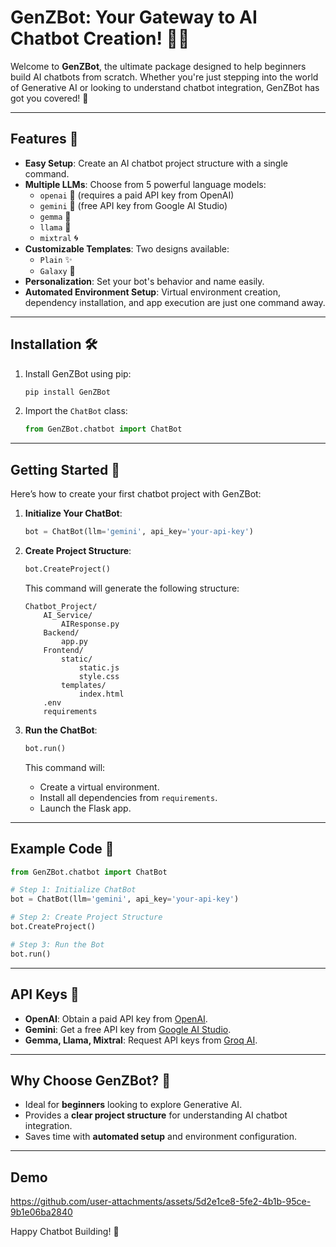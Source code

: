 # GenZBot: Your Gateway to AI Chatbot Creation! 🤖✨

Welcome to **GenZBot**, the ultimate package designed to help beginners build AI chatbots from scratch. Whether you're just stepping into the world of Generative AI or looking to understand chatbot integration, GenZBot has got you covered! 🚀

---

## Features 🌟

- **Easy Setup**: Create an AI chatbot project structure with a single command.
- **Multiple LLMs**: Choose from 5 powerful language models:
  - `openai` 🔑 (requires a paid API key from OpenAI)
  - `gemini` 🌌 (free API key from Google AI Studio)
  - `gemma` 🧠
  - `llama` 🦙
  - `mixtral` 🌀
- **Customizable Templates**: Two designs available:
  - `Plain` ✨
  - `Galaxy` 🌠
- **Personalization**: Set your bot's behavior and name easily.
- **Automated Environment Setup**: Virtual environment creation, dependency installation, and app execution are just one command away.

---

## Installation 🛠️

1. Install GenZBot using pip:
   ```bash
   pip install GenZBot
   ```

2. Import the `ChatBot` class:
   ```python
   from GenZBot.chatbot import ChatBot
   ```

---

## Getting Started 🚀

Here’s how to create your first chatbot project with GenZBot:

1. **Initialize Your ChatBot**:
   ```python
   bot = ChatBot(llm='gemini', api_key='your-api-key')
   ```

2. **Create Project Structure**:
   ```python
   bot.CreateProject()
   ```
   This command will generate the following structure:
   ```
   Chatbot_Project/
       AI_Service/
           AIResponse.py
       Backend/
           app.py
       Frontend/
           static/
               static.js
               style.css
           templates/
               index.html
       .env
       requirements
   ```

3. **Run the ChatBot**:
   ```python
   bot.run()
   ```
   This command will:
   - Create a virtual environment.
   - Install all dependencies from `requirements`.
   - Launch the Flask app.

---

## Example Code 📝

```python
from GenZBot.chatbot import ChatBot

# Step 1: Initialize ChatBot
bot = ChatBot(llm='gemini', api_key='your-api-key')

# Step 2: Create Project Structure
bot.CreateProject()

# Step 3: Run the Bot
bot.run()
```

---

## API Keys 🔑

- **OpenAI**: Obtain a paid API key from [OpenAI](https://openai.com/).
- **Gemini**: Get a free API key from [Google AI Studio](https://ai.google/).
- **Gemma, Llama, Mixtral**: Request API keys from [Groq AI](https://groq.com/).

---

## Why Choose GenZBot? 🤔

- Ideal for **beginners** looking to explore Generative AI.
- Provides a **clear project structure** for understanding AI chatbot integration.
- Saves time with **automated setup** and environment configuration.

---

## Demo


https://github.com/user-attachments/assets/5d2e1ce8-5fe2-4b1b-95ce-9b1e06ba2840


Happy Chatbot Building! 🎉
